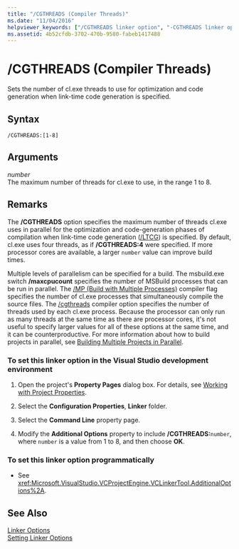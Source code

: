 ```yaml
---
title: "/CGTHREADS (Compiler Threads)"
ms.date: "11/04/2016"
helpviewer_keywords: ["/CGTHREADS linker option", "-CGTHREADS linker option", "CGTHREADS linker option"]
ms.assetid: 4b52cfdb-3702-470b-9580-fabeb1417488
---
```

# /CGTHREADS (Compiler Threads)

Sets the number of cl.exe threads to use for optimization and code generation when link-time code generation is specified.

## Syntax

```
/CGTHREADS:[1-8]
```

## Arguments

*number*<br/>
The maximum number of threads for cl.exe to use, in the range 1 to 8.

## Remarks

The **/CGTHREADS** option specifies the maximum number of threads cl.exe uses in parallel for the optimization and code-generation phases of compilation when link-time code generation ([/LTCG](ltcg-link-time-code-generation.md)) is specified. By default, cl.exe uses four threads, as if **/CGTHREADS:4** were specified. If more processor cores are available, a larger `number` value can improve build times.

Multiple levels of parallelism can be specified for a build. The msbuild.exe switch **/maxcpucount** specifies the number of MSBuild processes that can be run in parallel. The [/MP (Build with Multiple Processes)](mp-build-with-multiple-processes.md) compiler flag specifies the number of cl.exe processes that simultaneously compile the source files. The [/cgthreads](cgthreads-code-generation-threads.md) compiler option specifies the number of threads used by each cl.exe process. Because the processor can only run as many threads at the same time as there are processor cores, it's not useful to specify larger values for all of these options at the same time, and it can be counterproductive. For more information about how to build projects in parallel, see [Building Multiple Projects in Parallel](/visualstudio/msbuild/building-multiple-projects-in-parallel-with-msbuild).

### To set this linker option in the Visual Studio development environment

1. Open the project's **Property Pages** dialog box. For details, see [Working with Project Properties](../working-with-project-properties.md).

1. Select the **Configuration Properties**, **Linker** folder.

1. Select the **Command Line** property page.

1. Modify the **Additional Options** property to include **/CGTHREADS:**`number`, where `number` is a value from 1 to 8, and then choose **OK**.

### To set this linker option programmatically

- See <xref:Microsoft.VisualStudio.VCProjectEngine.VCLinkerTool.AdditionalOptions%2A>.

## See Also

[Linker Options](linker-options.md)<br/>
[Setting Linker Options](setting-linker-options.md)